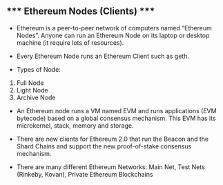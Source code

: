 ##  *** Ethereum Nodes (Clients) ***

* Ethereum is a peer-to-peer network of computers named “Ethereum Nodes”. Anyone can run an Ethereum Node on its laptop or desktop machine (it require lots of resources).

* Every Ethereum Node runs an Ethereum Client such as geth.

* Types of Node:
1. Full Node
2. Light Node
3. Archive Node

* An Ethereum node runs a VM named EVM and runs applications (EVM bytecode) based on a global consensus mechanism. This EVM has its microkernel, stack, memory and storage.

* There are new clients for Ethereum 2.0 that run the Beacon and the Shard Chains and support the new proof-of-stake consensus mechanism.

* There are many different Ethereum Networks: Main Net, Test Nets (Rinkeby, Kovan), Private Ethereum Blockchains
